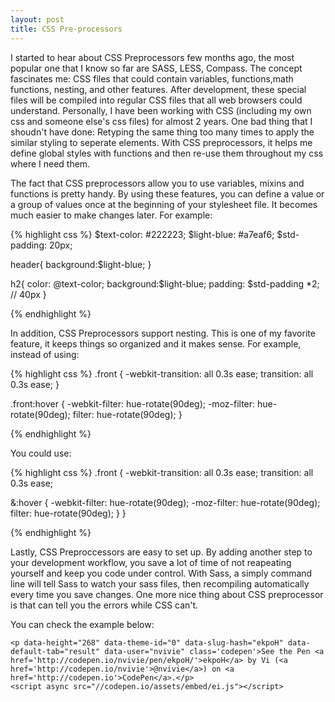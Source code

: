 ```yaml
---
layout: post
title: CSS Pre-processors
---
```


I started to hear about CSS Preprocessors few months ago, the most popular one that I know so far are SASS, LESS, Compass.
The concept fascinates me: CSS files that could contain variables, functions,math functions, nesting, and other features. After development, these special files will be compiled into regular CSS files that all web browsers could understand. Personally, I have been working with CSS (including my own css and someone else's css files) for almost 2 years. One bad thing that I shoudn't have done: Retyping the same thing too many times to apply the similar styling to seperate elements. With CSS preprocessors, it helps me define global styles with functions and then re-use them throughout my css where I need them.

The fact that CSS preprocessors allow you to use variables, mixins and functions is pretty handy. By using these features, you can define a value or a group of values once at the beginning of your stylesheet file. It becomes much easier to make changes later.
For example:

{% highlight css %}
$text-color: #222223;
$light-blue: #a7eaf6;
$std-padding: 20px;

header{
  background:$light-blue;
}

h2{
  color: @text-color;
  background:$light-blue;
  padding: $std-padding *2; // 40px
}

{% endhighlight %}

In addition, CSS Preprocessors support nesting. This is one of my favorite feature, it keeps things so organized and it makes sense. For example, instead of using:

{% highlight css %}
.front {
  -webkit-transition: all 0.3s ease;
  transition: all 0.3s ease;
}

.front:hover {
  -webkit-filter: hue-rotate(90deg);
  -moz-filter: hue-rotate(90deg);
  filter: hue-rotate(90deg);
}

{% endhighlight %}

You could use:

{% highlight css %}
.front {
  -webkit-transition: all 0.3s ease;
  transition: all 0.3s ease;
  
  &:hover {
  -webkit-filter: hue-rotate(90deg);
  -moz-filter: hue-rotate(90deg);
  filter: hue-rotate(90deg);
  }
}

{% endhighlight %}

Lastly, CSS Preproccessors are easy to set up. By adding another step to your development workflow, you save a lot of time of not reapeating yourself and keep you code under control. With Sass, a simply command line will tell Sass to watch your sass files, then recompiling automatically every time you save changes. One more nice thing about CSS preprocessor is that can tell you the errors while CSS can't.


You can check the example below:
```
<p data-height="268" data-theme-id="0" data-slug-hash="ekpoH" data-default-tab="result" data-user="nvivie" class='codepen'>See the Pen <a href='http://codepen.io/nvivie/pen/ekpoH/'>ekpoH</a> by Vi (<a href='http://codepen.io/nvivie'>@nvivie</a>) on <a href='http://codepen.io'>CodePen</a>.</p>
<script async src="//codepen.io/assets/embed/ei.js"></script>
```
